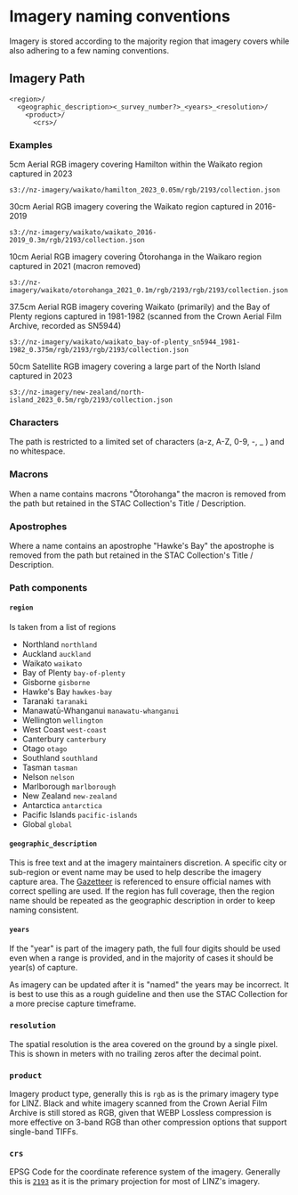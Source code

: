 # Imagery naming conventions

Imagery is stored according to the majority region that imagery covers while also adhering to a few naming conventions.

## Imagery Path

```
<region>/
  <geographic_description><_survey_number?>_<years>_<resolution>/
    <product>/
      <crs>/
```

### Examples

5cm Aerial RGB imagery covering Hamilton within the Waikato region captured in 2023

```
s3://nz-imagery/waikato/hamilton_2023_0.05m/rgb/2193/collection.json
```

30cm Aerial RGB imagery covering the Waikato region captured in 2016-2019

```
s3://nz-imagery/waikato/waikato_2016-2019_0.3m/rgb/2193/collection.json
```

10cm Aerial RGB imagery covering Ōtorohanga in the Waikaro region captured in 2021 (macron removed)

```
s3://nz-imagery/waikato/otorohanga_2021_0.1m/rgb/2193/rgb/2193/collection.json
```

37.5cm Aerial RGB imagery covering Waikato (primarily) and the Bay of Plenty regions captured in 1981-1982 (scanned from the Crown Aerial Film Archive, recorded as SN5944)

```
s3://nz-imagery/waikato/waikato_bay-of-plenty_sn5944_1981-1982_0.375m/rgb/2193/rgb/2193/collection.json
```

50cm Satellite RGB imagery covering a large part of the North Island captured in 2023

```
s3://nz-imagery/new-zealand/north-island_2023_0.5m/rgb/2193/collection.json
```

### Characters

The path is restricted to a limited set of characters (a-z, A-Z, 0-9, -, \_ ) and no whitespace.

### Macrons

When a name contains macrons "Ōtorohanga" the macron is removed from the path but retained in the STAC Collection's Title / Description.

### Apostrophes

Where a name contains an apostrophe "Hawke's Bay" the apostrophe is removed from the path but retained in the STAC Collection's Title / Description.

### Path components

#### `region`

Is taken from a list of regions

- Northland `northland`
- Auckland `auckland`
- Waikato `waikato`
- Bay of Plenty `bay-of-plenty`
- Gisborne `gisborne`
- Hawke's Bay `hawkes-bay`
- Taranaki `taranaki`
- Manawatū-Whanganui `manawatu-whanganui`
- Wellington `wellington`
- West Coast `west-coast`
- Canterbury `canterbury`
- Otago `otago`
- Southland `southland`
- Tasman `tasman`
- Nelson `nelson`
- Marlborough `marlborough`
- New Zealand `new-zealand`
- Antarctica `antarctica`
- Pacific Islands `pacific-islands`
- Global `global`

#### `geographic_description`

This is free text and at the imagery maintainers discretion. A specific city or sub-region or event name may be used to help describe the imagery capture area. The [Gazetteer](https://gazetteer.linz.govt.nz/) is referenced to ensure official names with correct spelling are used. If the region has full coverage, then the region name should be repeated as the geographic description in order to keep naming consistent.

#### `years`

If the "year" is part of the imagery path, the full four digits should be used even when a range is provided, and in the majority of cases it should be year(s) of capture.

As imagery can be updated after it is "named" the years may be incorrect. It is best to use this as a rough guideline and then use the STAC Collection for a more precise capture timeframe.

### `resolution`

The spatial resolution is the area covered on the ground by a single pixel. This is shown in meters with no trailing zeros after the decimal point.

### `product`

Imagery product type, generally this is `rgb` as is the primary imagery type for LINZ. Black and white imagery scanned from the Crown Aerial Film Archive is still stored as RGB, given that WEBP Lossless compression is more effective on 3-band RGB than other compression options that support single-band TIFFs.

### `crs`

EPSG Code for the coordinate reference system of the imagery. Generally this is [`2193`](https://epsg.io/2193) as it is the primary projection for most of LINZ's imagery.
